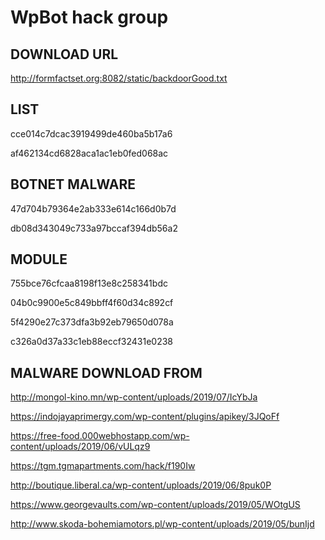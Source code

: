 # WpBot hack group

## DOWNLOAD URL

http://formfactset.org:8082/static/backdoorGood.txt

## LIST

cce014c7dcac3919499de460ba5b17a6

af462134cd6828aca1ac1eb0fed068ac

## BOTNET MALWARE

47d704b79364e2ab333e614c166d0b7d

db08d343049c733a97bccaf394db56a2

## MODULE

755bce76cfcaa8198f13e8c258341bdc

04b0c9900e5c849bbff4f60d34c892cf

5f4290e27c373dfa3b92eb79650d078a

c326a0d37a33c1eb88eccf32431e0238


## MALWARE DOWNLOAD FROM

http://mongol-kino.mn/wp-content/uploads/2019/07/IcYbJa

https://indojayaprimergy.com/wp-content/plugins/apikey/3JQoFf

https://free-food.000webhostapp.com/wp-content/uploads/2019/06/vULqz9

https://tgm.tgmapartments.com/hack/f190Iw

http://boutique.liberal.ca/wp-content/uploads/2019/06/8puk0P

https://www.georgevaults.com/wp-content/uploads/2019/05/WOtgUS

http://www.skoda-bohemiamotors.pl/wp-content/uploads/2019/05/bunIjd
